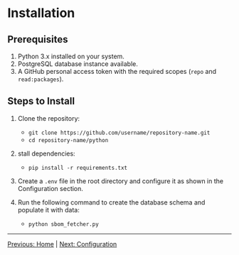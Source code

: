 # Installation

## Prerequisites
1. Python 3.x installed on your system.
2. PostgreSQL database instance available.
3. A GitHub personal access token with the required scopes (`repo` and `read:packages`).

## Steps to Install
1. Clone the repository:
   
   - `git clone https://github.com/username/repository-name.git`
   - `cd repository-name/python`

2. stall dependencies:

    - `pip install -r requirements.txt`

3. Create a `.env` file in the root directory and configure it as shown in the Configuration section.

4. Run the following command to create the database schema and populate it with data:
    - `python sbom_fetcher.py`

---

[Previous: Home](index.md) | [Next: Configuration](configuration.md)